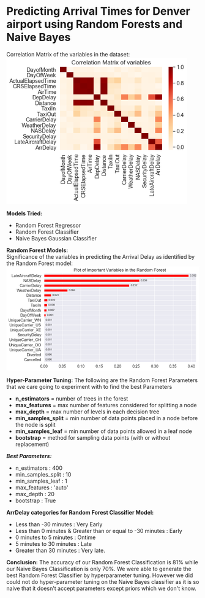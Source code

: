 # Predicting Arrival Times for Denver airport using Random Forests and Naive Bayes
Correlation Matrix of the variables in the dataset:  
![Correlation Matrix](Correlation_Matrix.png)

__Models Tried:__
* Random Forest Regressor
* Random Forest Classifier
* Naive Bayes Gaussian Classifier

__Random Forest Models:__  
Significance of the variables in predicting the Arrival Delay as identified by the Random Forest model:  
![Important Variables](Important_Variables.png)

__Hyper-Parameter Tuning:__
The following are the Random Forest Parameters that we care going to experiment with to find the best Parameters
* __n_estimators__ = number of trees in the forest 
* __max_features__ = max number of features considered for splitting a node 
* __max_depth__ = max number of levels in each decision tree 
* __min_samples_split__ = min number of data points placed in a node before the node is split 
* __min_samples_leaf__ = min number of data points allowed in a leaf node 
* __bootstrap__ = method for sampling data points (with or without replacement) 

__***Best Parameters:***__
* n_estimators : 400
* min_samples_split : 10
* min_samples_leaf : 1
* max_features : 'auto'
* max_depth : 20
* bootstrap : True
 
__ArrDelay categories for Random Forest Classifier Model:__   
* Less than -30 minutes : Very Early
* Less than 0 minutes & Greater than or equal to -30 minutes : Early
* 0 minutes to 5 minutes : Ontime
* 5 minutes to 30 minutes : Late
* Greater than 30 minutes : Very late.

__Conclusion:__ 
The accuracy of our Random Forest Classification is 81% while our Naive Bayes Classification is only 70%. We were able to generate the best Random Forest Classifier by hyperparameter tuning. However we did could not do hyper-parameter tuning on the Naive Bayes classifier as it is so naive that it doesn't accept parameters except priors which we don't know.
